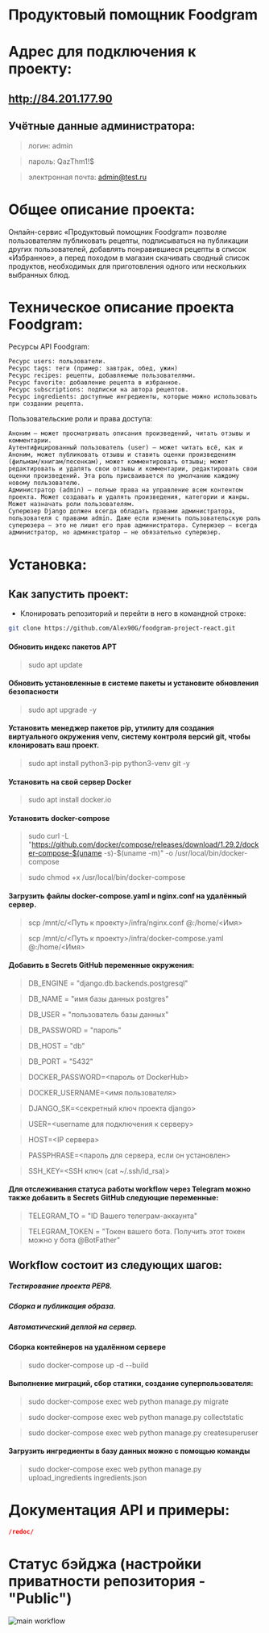 # Продуктовый помощник Foodgram

# Адрес для подключения к проекту:
## http://84.201.177.90

## Учётные данные администратора:
> логин: admin

> пароль: QazThm1!$

> электронная почта: admin@test.ru

# Общее описание проекта:
Онлайн-сервис «Продуктовый помощник Foodgram» позволяе пользователям публиковать рецепты, подписываться на публикации других пользователей, добавлять понравившиеся рецепты в список «Избранное», а перед походом в магазин скачивать сводный список продуктов, необходимых для приготовления одного или нескольких выбранных блюд.


# Техническое описание проекта Foodgram:

Ресурсы API Foodgram:

    Ресурс users: пользователи.
    Ресурс tags: теги (пример: завтрак, обед, ужин)
    Ресурс recipes: рецепты, добавляемые пользователями.
    Ресурс favorite: добавление рецепта в избранное.
    Ресурс subscriptions: подписки на автора рецептов.
    Ресурс ingredients: доступные ингредиенты, которые можно использовать при создании рецепта.

Пользовательские роли и права доступа:

    Аноним — может просматривать описания произведений, читать отзывы и комментарии.
    Аутентифицированный пользователь (user) — может читать всё, как и Аноним, может публиковать отзывы и ставить оценки произведениям (фильмам/книгам/песенкам), может комментировать отзывы; может редактировать и удалять свои отзывы и комментарии, редактировать свои оценки произведений. Эта роль присваивается по умолчанию каждому новому пользователю.
    Администратор (admin) — полные права на управление всем контентом проекта. Может создавать и удалять произведения, категории и жанры. Может назначать роли пользователям.
    Суперюзер Django должен всегда обладать правами администратора, пользователя с правами admin. Даже если изменить пользовательскую роль суперюзера — это не лишит его прав администратора. Суперюзер — всегда администратор, но администратор — не обязательно суперюзер.

# Установка:

## Как запустить проект:

- Клонировать репозиторий и перейти в него в командной строке:

```bash
git clone https://github.com/Alex90G/foodgram-project-react.git
```

#### Обновить индекс пакетов APT
>sudo apt update 

#### Обновить установленные в системе пакеты и установите обновления безопасности
>sudo apt upgrade -y

#### Установить менеджер пакетов pip, утилиту для создания виртуального окружения venv, систему контроля версий git, чтобы клонировать ваш проект.
>sudo apt install python3-pip python3-venv git -y

#### Установить на свой сервер Docker
>sudo apt install docker.io

#### Установить docker-compose
>sudo curl -L "https://github.com/docker/compose/releases/download/1.29.2/docker-compose-$(uname -s)-$(uname -m)" -o /usr/local/bin/docker-compose

>sudo chmod +x /usr/local/bin/docker-compose

#### Загрузить файлы docker-compose.yaml и nginx.conf на удалённый сервер.
>scp /mnt/c/<Путь к проекту>/infra/nginx.conf  <login>@<IP>:/home/<Имя>

>scp /mnt/c/<Путь к проекту>/infra/docker-compose.yaml  <login>@<IP>:/home/<Имя>

#### Добавить в Secrets GitHub переменные окружения:

>DB_ENGINE = "django.db.backends.postgresql"

>DB_NAME = "имя базы данных postgres"

>DB_USER = "пользователь базы данных"

>DB_PASSWORD = "пароль"

>DB_HOST = "db"

>DB_PORT = "5432"

>DOCKER_PASSWORD=<пароль от DockerHub>

>DOCKER_USERNAME=<имя пользователя>

>DJANGO_SK=<секретный ключ проекта django>

>USER=<username для подключения к серверу>

>HOST=<IP сервера>

>PASSPHRASE=<пароль для сервера, если он установлен>

>SSH_KEY=<SSH ключ (cat ~/.ssh/id_rsa)>

#### Для отслеживания статуса работы workflow через Telegram можно также добавить в Secrets GitHub следующие переменные:

>TELEGRAM_TO = "ID Вашего телеграм-аккаунта"

>TELEGRAM_TOKEN = "Токен вашего бота. Получить этот токен можно у бота @BotFather"

## Workflow состоит из следующих шагов:
##### Тестирование проекта PEP8.
##### Сборка и публикация образа.
##### Автоматический деплой на сервер.

#### Сборка контейнеров на удалённом сервере
>sudo docker-compose up -d --build

#### Выполнение миграций, сбор статики, создание суперпользователя:
>sudo docker-compose exec web python manage.py migrate

>sudo docker-compose exec web python manage.py collectstatic

>sudo docker-compose exec web python manage.py createsuperuser

#### Загрузить ингредиенты в базу данных можно с помощью команды
>sudo docker-compose exec web python manage.py upload_ingredients ingredients.json

# Документация API и примеры:

```json
/redoc/
```

# Статус бэйджа (настройки приватности репозитория - "Public")
![main workflow](https://github.com/Alex90G/foodgram-project-react/actions/workflows/foodgram_workflows.yml/badge.svg)
